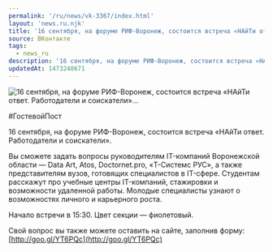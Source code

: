 ```yaml
---
permalink: '/ru/news/vk-3367/index.html'
layout: 'news.ru.njk'
title: '16 сентября, на форуме РИФ-Воронеж, состоится встреча «НАйТи ответ. Работодатели и соискатели»'
source: ВКонтакте
tags:
  - news_ru
description: '16 сентября, на форуме РИФ-Воронеж, состоится встреча «НАйТи ответ. Работодатели и соискатели»…'
updatedAt: 1473240671
---
```

![16 сентября, на форуме РИФ-Воронеж, состоится встреча «НАйТи ответ. Работодатели и соискатели»…](https://sun9-18.userapi.com/impf/c630825/v630825501/48f77/VSpe04XTHOA.jpg?size=1280x640&quality=96&sign=ac5f6f3219e8298067df9e8f83b9fca9&c_uniq_tag=Hngjy0k2EqEhxwIxuhzFiXKnOTy9TG3AV-x5IUuclPw&type=album)

#ГостевойПост

16 сентября, на форуме РИФ-Воронеж, состоится встреча «НАйТи ответ. Работодатели и соискатели».

Вы сможете задать вопросы руководителям IT-компаний Воронежской области — Data Art, Atos, Doctornet.pro, «Т-Системс РУС», а также представителям вузов, готовящих специалистов в IT-сфере. Студентам расскажут про учебные центры IT-компаний, стажировки и возможности удаленной работы. Молодые специалисты узнают о возможностях личного и карьерного роста.

Начало встречи в 15:30. Цвет секции — фиолетовый.

Свой вопрос вы также можете оставить на сайте, заполнив форму: [http://goo.gl/YT6PQc](http://goo.gl/YT6PQc)
